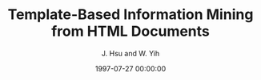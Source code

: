 ---
title: "Template-Based Information Mining from HTML Documents"
collection: publications
permalink: /publication/1997-07-27-0001
date: 1997-07-27 00:00:00
author: 'J. Hsu and W. Yih'
venue: 'AAAI-1997'
---
